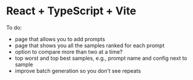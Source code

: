 # React + TypeScript + Vite

To do:

- page that allows you to add prompts
- page that shows you all the samples ranked for each prompt
- option to compare more than two at a time?
- top worst and top best samples, e.g., prompt name and config next to sample
- improve batch generation so you don't see repeats
